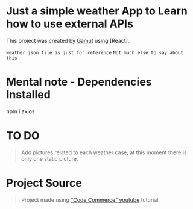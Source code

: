 # Just a simple weather App to Learn how to use external APIs

This project was created by [Gamut](https://github.com/tavogusmejia) using [React].

`weather.json file is just for reference`
`Not much else to say about this`

# Mental note - Dependencies Installed

npm i axios

# TO DO

> Add pictures related to each weather case, at this moment there is only one static picture.

# Project Source

> Project made using ["Code Commerce" youtube](https://youtu.be/UjeXpct3p7M) tutorial.
